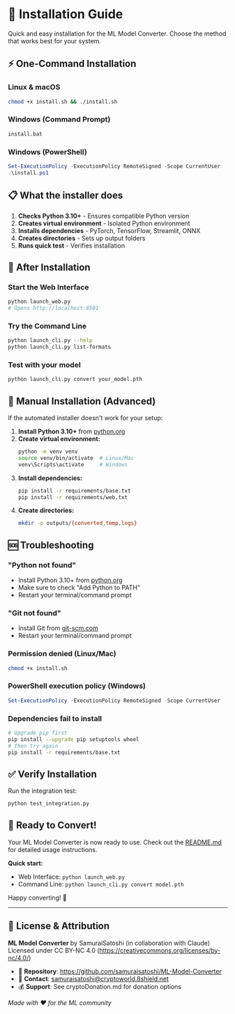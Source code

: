 # 🚀 Installation Guide

Quick and easy installation for the ML Model Converter. Choose the method that works best for your system.

## ⚡ One-Command Installation

### Linux & macOS
```bash
chmod +x install.sh && ./install.sh
```

### Windows (Command Prompt)
```cmd
install.bat
```

### Windows (PowerShell)
```powershell
Set-ExecutionPolicy -ExecutionPolicy RemoteSigned -Scope CurrentUser
.\install.ps1
```

## 📋 What the installer does

1. **Checks Python 3.10+** - Ensures compatible Python version
2. **Creates virtual environment** - Isolated Python environment
3. **Installs dependencies** - PyTorch, TensorFlow, Streamlit, ONNX
4. **Creates directories** - Sets up output folders
5. **Runs quick test** - Verifies installation

## 🎯 After Installation

### Start the Web Interface
```bash
python launch_web.py
# Opens http://localhost:8501
```

### Try the Command Line
```bash
python launch_cli.py --help
python launch_cli.py list-formats
```

### Test with your model
```bash
python launch_cli.py convert your_model.pth
```

## 🔧 Manual Installation (Advanced)

If the automated installer doesn't work for your setup:

1. **Install Python 3.10+** from [python.org](https://python.org)
2. **Create virtual environment:**
   ```bash
   python -m venv venv
   source venv/bin/activate  # Linux/Mac
   venv\Scripts\activate     # Windows
   ```
3. **Install dependencies:**
   ```bash
   pip install -r requirements/base.txt
   pip install -r requirements/web.txt
   ```
4. **Create directories:**
   ```bash
   mkdir -p outputs/{converted,temp,logs}
   ```

## 🆘 Troubleshooting

### "Python not found"
- Install Python 3.10+ from [python.org](https://python.org)
- Make sure to check "Add Python to PATH"
- Restart your terminal/command prompt

### "Git not found" 
- Install Git from [git-scm.com](https://git-scm.com)
- Restart your terminal/command prompt

### Permission denied (Linux/Mac)
```bash
chmod +x install.sh
```

### PowerShell execution policy (Windows)
```powershell
Set-ExecutionPolicy -ExecutionPolicy RemoteSigned -Scope CurrentUser
```

### Dependencies fail to install
```bash
# Upgrade pip first
pip install --upgrade pip setuptools wheel
# Then try again
pip install -r requirements/base.txt
```

## ✅ Verify Installation

Run the integration test:
```bash
python test_integration.py
```

## 🌟 Ready to Convert!

Your ML Model Converter is now ready to use. Check out the [README.md](README.md) for detailed usage instructions.

**Quick start:**
- Web Interface: `python launch_web.py`
- Command Line: `python launch_cli.py convert model.pth`

Happy converting! 🎯

---

## 📄 License & Attribution

**ML Model Converter** by SamuraiSatoshi (in collaboration with Claude)  
Licensed under CC BY-NC 4.0 (https://creativecommons.org/licenses/by-nc/4.0/)

- 🔗 **Repository**: https://github.com/samuraisatoshi/ML-Model-Converter
- 📧 **Contact**: samuraisatoshi@cryptoworld.8shield.net
- 💰 **Support**: See cryptoDonation.md for donation options

*Made with ❤️ for the ML community*